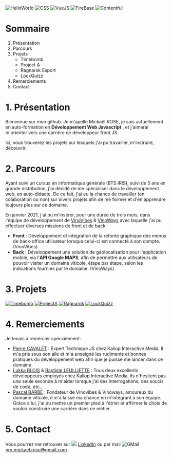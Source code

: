 ![HelloWorld](https://img.shields.io/badge/Hello-World-yellow) ![CSS](https://img.shields.io/badge/♥-CSS-red) ![VueJS](https://img.shields.io/badge/♥-VueJS-green) ![FireBase](https://img.shields.io/badge/♥-Firebase-orange) ![Contentful](https://img.shields.io/badge/♥-Contenful-blue) 

# Sommaire

1. Présentation
2. Parcours 
3. Projets
    - Timebomb
    - Project A
    - Ragnarok Esport
    - LockQuizz
4. Remerciements
5. Contact

# 1. Présentation

Bienvenue sur mon github. Je m'apelle Mickaël ROSE, je suis actuellement en auto-formation en **Développement Web Javascript** , et j'aimerai m'orienter vers une carrière de développeur front JS.

Ici, vous trouverez les projets sur lesquels j'ai pu travailler, m'instruire, découvrir.

# 2. Parcours
    
Ayant suivi un cursus en informatique générale (BTS IRIS), suivi de 5 ans en grande distribution, j'ai décidé de me spécialiser dans le développement web, en auto-didacte. De ce fait, j'ai eu la chance de travailler (en colaboration ou non) sur divers projets afin de me former et d'en apprendre toujours plus sur ce domaine.

En janvier 2021, j'ai pu m'insérer, pour une durée de trois mois, dans l'équipe de développement de [VinoVibes](https://vinovibes.fr) & [VinoWays](https://vinoways.fr) avec laquelle j'ai pu effectuer diverses missions de front et de back.
- **Front** : Développement et intégration de la refonte graphique des menus de back-office utilisateur lorsque celui-ci est connecté à son compte. (VinoVibes)
- **Back** : Développement une solution de géolocalisation pour l'application mobile, via l'**API Google MAPS**, afin de permettre aux utilisateurs de pouvoir visiter un domaine viticole, étape par étape, selon les indications fournies par le domaine. (VinoWays)
    
# 3. Projets

[![Timebomb](https://cdn.discordapp.com/attachments/177784067809476608/860196672558071819/Timebomb.png)](https://github.com/Skorchy/timebomb)
[![ProjectA](https://cdn.discordapp.com/attachments/177784067809476608/860196667054489620/ProjectA.png)](https://github.com/Skorchy/ProjectA)
[![Ragnarok](https://cdn.discordapp.com/attachments/177784067809476608/860196670041358336/RGK.png)](https://github.com/Skorchy/Ragnarok-Esport)
[![LockQuizz](https://cdn.discordapp.com/attachments/177784067809476608/860196664430428170/LockQUIZZ.png)](https://github.com/Skorchy/lockquizz)
     
# 4. Remerciements

Je tenais à remercier spécialement:
- [Pierre CAVALET](https://www.linkedin.com/in/pierre-cavalet-a862a3108/) : Expert Technique JS chez Kaliop Interactive Media, il m'a pris sous son aile et m'a enseigné les rudiments et bonnes pratiques du développement web afin que je puisse me lancer dans ce domaine.
- [Lukka BLOIS](https://www.linkedin.com/in/lukka-blois-64a923107/) & [Baptiste LEULLIETTE](https://www.linkedin.com/in/baptiste-leulliette-55963012b/) : Tous deux excellents développeurs employés chez Kaliop Interactive Media, ils n'hésitent pas une seule seconde à m'aider lorsque j'ai des interrogations, des soucis de code, etc..
- [Pascal BARBE](https://www.linkedin.com/in/pascal-barbe-63b93396/) : Fondateur de Vinovibes & Vinoways, amoureux du domaine viticole, il m'a laissé ma chance en m'intégrant à son équipe. Grâce à lui, j'ai pu mettre un premier pied à l'étrier et affirmer le choix de vouloir construire une carrière dans ce métier.

# 5. Contact

Vous pourrez me retrouver sur <img src="https://cdn.discordapp.com/attachments/177784067809476608/860108243196182528/linkedin.png"> [LinkedIn](https://www.linkedin.com/in/micka-rose/) ou par  mail ![GMail](https://cdn.discordapp.com/attachments/177784067809476608/860180413749264412/icons8-gmail-18.png) pro.mickael.rose@gmail.com .

